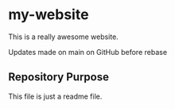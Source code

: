 # my-website

This is a really awesome website.

Updates made on main on GitHub before rebase

## Repository Purpose

This file is just a readme file.

